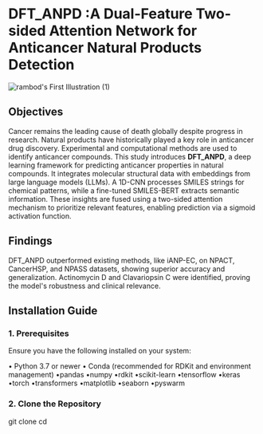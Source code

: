 # DFT_ANPD :A Dual-Feature Two-sided Attention Network for Anticancer Natural Products Detection 

![rambod's First Illustration (1)](https://github.com/user-attachments/assets/6845efb2-a1bf-45f2-a984-8e18e1ab7372)






## Objectives

Cancer remains the leading cause of death globally despite progress in research. Natural products have historically played a key role in anticancer drug discovery. Experimental and computational methods are used to identify anticancer compounds. This study introduces **DFT_ANPD**, a deep learning framework for predicting anticancer properties in natural compounds. It integrates molecular structural data with embeddings from large language models (LLMs). A 1D-CNN processes SMILES strings for chemical patterns, while a fine-tuned SMILES-BERT extracts semantic information. These insights are fused using a two-sided attention mechanism to prioritize relevant features, enabling prediction via a sigmoid activation function. 

## Findings

DFT_ANPD outperformed existing methods, like iANP-EC, on NPACT, CancerHSP, and NPASS datasets, showing superior accuracy and generalization. Actinomycin D and Clavariopsin C were identified, proving the model's robustness and clinical relevance.

## Installation Guide

### 1. Prerequisites
Ensure you have the following installed on your system:

• Python 3.7 or newer
• Conda (recommended for RDKit and environment management)
•pandas
•numpy
•rdkit
•scikit-learn
•tensorflow
•keras
•torch
•transformers
•matplotlib
•seaborn
•pyswarm

### 2. Clone the Repository

git clone 
cd <your-repo-folder>

 
